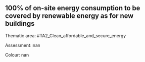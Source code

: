## 100% of on-site energy consumption to be covered by renewable energy as for new buildings

Thematic area: #TA2_Clean_affordable_and_secure_energy

Assessment: nan

Colour: nan